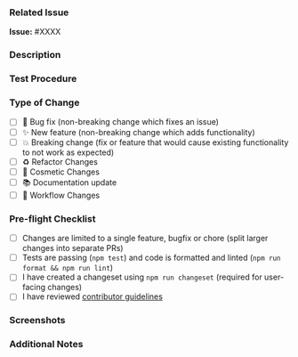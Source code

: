 <!--
Thank you for contributing to Cline!

⚠️ Important: Before submitting this PR, please ensure you have:
- For feature requests: Created a discussion in our Feature Requests discussions board https://github.com/cline/cline/discussions/categories/feature-requests and received approval from core maintainers before implementation
- For all changes: Link the associated issue/discussion in the "Related Issue" section below

Limited exceptions:
Small bug fixes, typo corrections, minor wording improvements, or simple type fixes that don't change functionality may be submitted directly without prior discussion.

Why this requirement?
We deeply appreciate all community contributions - they are essential to Cline's success! To ensure the best use of everyone's time and maintain project direction, we use our Feature Requests discussions board to gauge community interest and validate feature ideas before implementation begins. This helps us focus development efforts on features that will benefit the most users.
-->

### Related Issue

<!-- Replace XXXX with the issue number that this PR addresses -->
**Issue:** #XXXX

### Description

<!-- 
Help reviewers understand your changes by making this PR readable and well-organized:

- What problem does this PR solve?
- Why were these changes introduced and what purpose do they serve?
- For larger changes, provide context about your approach and reasoning

Small PRs may need minimal description, but larger changes benefit from explaining where you're coming from. Much of this context can be in the linked issue above, so feel free to reference it rather than repeating everything here.
-->

### Test Procedure

<!-- 
Please walk us through your testing approach and thought process. This helps reviewers understand that you've thoroughly considered the impact of your changes:

- How did you test this change?
- What could potentially break and how did you verify it doesn't?
- What existing functionality might be affected and how did you check it still works?
- Why are you confident this is ready for merge?

We're not looking for exhaustive documentation - just evidence that you've thought through the implications of your changes and tested accordingly.
-->

### Type of Change

<!-- Put an 'x' in all boxes that apply -->

-   [ ] 🐛 Bug fix (non-breaking change which fixes an issue)
-   [ ] ✨ New feature (non-breaking change which adds functionality)
-   [ ] 💥 Breaking change (fix or feature that would cause existing functionality to not work as expected)
-   [ ] ♻️ Refactor Changes
-   [ ] 💅 Cosmetic Changes
-   [ ] 📚 Documentation update
-   [ ] 🏃 Workflow Changes

### Pre-flight Checklist

<!-- Put an 'x' in all boxes that apply -->

-   [ ] Changes are limited to a single feature, bugfix or chore (split larger changes into separate PRs)
-   [ ] Tests are passing (`npm test`) and code is formatted and linted (`npm run format && npm run lint`)
-   [ ] I have created a changeset using `npm run changeset` (required for user-facing changes)
-   [ ] I have reviewed [contributor guidelines](https://github.com/leuoson/ponder/blob/main/CONTRIBUTING.md)

### Screenshots

<!-- 
Help reviewers quickly understand your changes:

- **UI Changes**: Please include screenshots showing before/after states
- **Complex Workflows**: Consider uploading a screen recording (video) if your changes involve multiple steps or state transitions
- **Backend Changes**: Not required, but feel free to include terminal output or other evidence that demonstrates functionality

This helps reviewers see what you've built without having to pull down and test your branch first.
-->

### Additional Notes

<!-- Add any additional notes for reviewers -->
